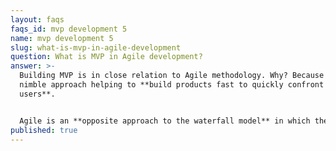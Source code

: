 ```yaml
---
layout: faqs
faqs_id: mvp development 5
name: mvp development 5
slug: what-is-mvp-in-agile-development
question: What is MVP in Agile development?
answer: >-
  Building MVP is in close relation to Agile methodology. Why? Because it is a
  nimble approach helping to **build products fast to quickly confront it with
  users**.


  Agile is an **opposite approach to the waterfall model** in which the goal is to launch more advanced products. The waterfall is a linear process and Agile is all about iterations, developing features in cycles step by step. At Bright Inventions we follow Agile methodology because we believe that the nimble approach helps to develop a better product that meets users needs. Also, Agile teams are more flexible and easily react to changes that in software development happen practically every day.
published: true
---
```

